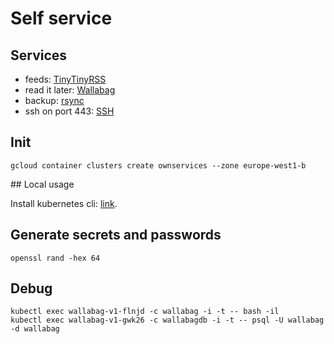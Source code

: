 # Self service

## Services

* feeds: [TinyTinyRSS](./tinytinyrss)
* read it later: [Wallabag](./wallabag)
* backup: [rsync](./files)
* ssh on port 443: [SSH](./ssh)

## Init

```
gcloud container clusters create ownservices --zone europe-west1-b
```

## Local usage

Install kubernetes cli: [link](https://github.com/mathbruyen/computers/blob/master/computers/aspire.md#gcloud-and-kubernetes).

## Generate secrets and passwords

```
openssl rand -hex 64
```

## Debug

```
kubectl exec wallabag-v1-flnjd -c wallabag -i -t -- bash -il
kubectl exec wallabag-v1-gwk26 -c wallabagdb -i -t -- psql -U wallabag -d wallabag
```
